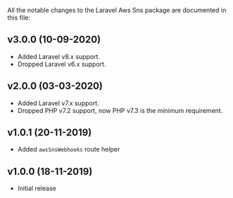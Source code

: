 All the notable changes to the Laravel Aws Sns package are documented in this file:

## v3.0.0 (10-09-2020)
- Added Laravel v8.x support.
- Dropped Laravel v6.x support.

## v2.0.0 (03-03-2020)
- Added Laravel v7.x support.
- Dropped PHP v7.2 support, now PHP v7.3 is the minimum requirement.

## v1.0.1 (20-11-2019)
- Added `awsSnsWebhooks` route helper

## v1.0.0 (18-11-2019)
- Initial release
